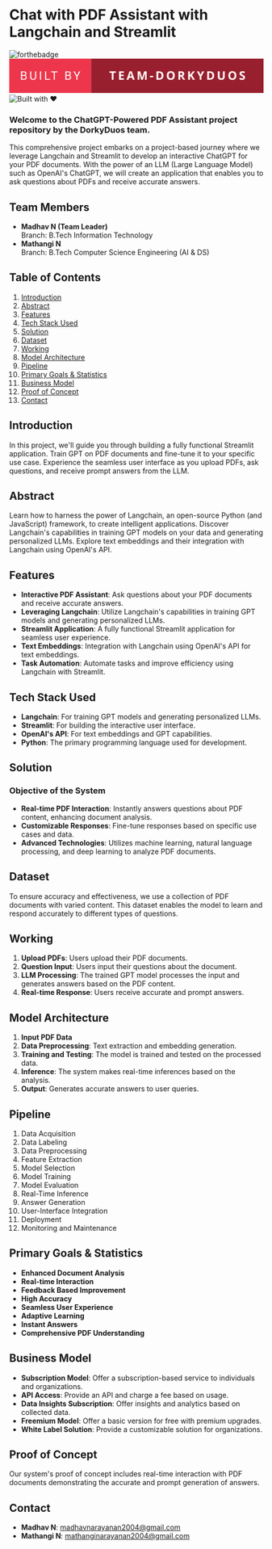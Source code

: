
# Chat with PDF Assistant with Langchain and Streamlit 

![forthebadge](https://forthebadge.com/images/badges/made-with-python.svg)
![Built by Team DorkyDuos](https://raw.githubusercontent.com/mxdyyy/badge/e283407160e7c08b17db40211c9418f2a41807a7/built-by-team-dorkyduos%20(1).svg)
![Built with ❤️](https://forthebadge.com/images/badges/built-with-love.svg)

### Welcome to the ChatGPT-Powered PDF Assistant project repository by the DorkyDuos team.
This comprehensive project embarks on a project-based journey where we leverage Langchain and Streamlit to develop an interactive ChatGPT for your PDF documents. With the power of an LLM (Large Language Model) such as OpenAI's ChatGPT, we will create an application that enables you to ask questions about PDFs and receive accurate answers.

## Team Members
- **Madhav N (Team Leader)**  
  Branch: B.Tech Information Technology
- **Mathangi N**  
  Branch: B.Tech Computer Science Engineering (AI & DS)
  
## Table of Contents
1. [Introduction](#introduction)
2. [Abstract](#abstract)
3. [Features](#features)
4. [Tech Stack Used](#tech-stack-used)
5. [Solution](#solution)
6. [Dataset](#dataset)
7. [Working](#working)
8. [Model Architecture](#model-architecture)
9. [Pipeline](#pipeline)
10. [Primary Goals & Statistics](#primary-goals--statistics)
11. [Business Model](#business-model)
12. [Proof of Concept](#proof-of-concept)
13. [Contact](#contact)

## Introduction
In this project, we'll guide you through building a fully functional Streamlit application. Train GPT on PDF documents and fine-tune it to your specific use case. Experience the seamless user interface as you upload PDFs, ask questions, and receive prompt answers from the LLM.

## Abstract
Learn how to harness the power of Langchain, an open-source Python (and JavaScript) framework, to create intelligent applications. Discover Langchain's capabilities in training GPT models on your data and generating personalized LLMs. Explore text embeddings and their integration with Langchain using OpenAI's API.

## Features
- **Interactive PDF Assistant**: Ask questions about your PDF documents and receive accurate answers.
- **Leveraging Langchain**: Utilize Langchain's capabilities in training GPT models and generating personalized LLMs.
- **Streamlit Application**: A fully functional Streamlit application for seamless user experience.
- **Text Embeddings**: Integration with Langchain using OpenAI's API for text embeddings.
- **Task Automation**: Automate tasks and improve efficiency using Langchain with Streamlit.

## Tech Stack Used
- **Langchain**: For training GPT models and generating personalized LLMs.
- **Streamlit**: For building the interactive user interface.
- **OpenAI's API**: For text embeddings and GPT capabilities.
- **Python**: The primary programming language used for development.

## Solution
### Objective of the System
- **Real-time PDF Interaction**: Instantly answers questions about PDF content, enhancing document analysis.
- **Customizable Responses**: Fine-tune responses based on specific use cases and data.
- **Advanced Technologies**: Utilizes machine learning, natural language processing, and deep learning to analyze PDF documents.

## Dataset
To ensure accuracy and effectiveness, we use a collection of PDF documents with varied content. This dataset enables the model to learn and respond accurately to different types of questions.

## Working
1. **Upload PDFs**: Users upload their PDF documents.
2. **Question Input**: Users input their questions about the document.
3. **LLM Processing**: The trained GPT model processes the input and generates answers based on the PDF content.
4. **Real-time Response**: Users receive accurate and prompt answers.

## Model Architecture
1. **Input PDF Data**
2. **Data Preprocessing**: Text extraction and embedding generation.
3. **Training and Testing**: The model is trained and tested on the processed data.
4. **Inference**: The system makes real-time inferences based on the analysis.
5. **Output**: Generates accurate answers to user queries.

## Pipeline
1. Data Acquisition
2. Data Labeling
3. Data Preprocessing
4. Feature Extraction
5. Model Selection
6. Model Training
7. Model Evaluation
8. Real-Time Inference
9. Answer Generation
10. User-Interface Integration
11. Deployment
12. Monitoring and Maintenance

## Primary Goals & Statistics
- **Enhanced Document Analysis**
- **Real-time Interaction**
- **Feedback Based Improvement**
- **High Accuracy**
- **Seamless User Experience**
- **Adaptive Learning**
- **Instant Answers**
- **Comprehensive PDF Understanding**

## Business Model
- **Subscription Model**: Offer a subscription-based service to individuals and organizations.
- **API Access**: Provide an API and charge a fee based on usage.
- **Data Insights Subscription**: Offer insights and analytics based on collected data.
- **Freemium Model**: Offer a basic version for free with premium upgrades.
- **White Label Solution**: Provide a customizable solution for organizations.

## Proof of Concept
Our system's proof of concept includes real-time interaction with PDF documents demonstrating the accurate and prompt generation of answers.

## Contact
- **Madhav N**: [madhavnarayanan2004@gmail.com](mailto:madhavnarayanan2004@gmail.com)
- **Mathangi N**: [mathanginarayanan2004@gmail.com](mailto:mathanginarayanan2004@gmail.com)
